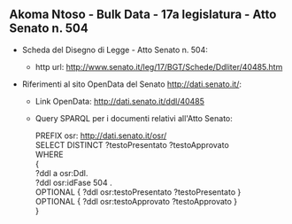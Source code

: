 ## Akoma Ntoso - Bulk Data - 17a legislatura - Atto Senato n. 504 ##

* Scheda del Disegno di Legge - Atto Senato n. 504:
	* http url: http://www.senato.it/leg/17/BGT/Schede/Ddliter/40485.htm

* Riferimenti al sito OpenData del Senato http://dati.senato.it/:
	* Link OpenData: http://dati.senato.it/ddl/40485
	* Query SPARQL per i documenti relativi all'Atto Senato:

        PREFIX osr: <http://dati.senato.it/osr/>  
		SELECT DISTINCT ?testoPresentato ?testoApprovato  
		WHERE  
		{  
		    ?ddl a osr:Ddl.  
		    ?ddl osr:idFase 504 .  
		    OPTIONAL { ?ddl osr:testoPresentato ?testoPresentato }  
		    OPTIONAL { ?ddl osr:testoApprovato ?testoApprovato }  
		}
		
